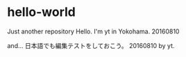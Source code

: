 # hello-world
Just another repository
Hello. I'm yt in Yokohama.
20160810

and...
日本語でも編集テストをしておこう。
20160810 by yt.
